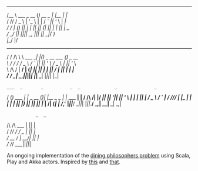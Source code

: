  _____                _         _      _                      
/__   \  ___   _ __  (_)  __ _ | |__  | |_                    
  / /\/ / _ \ | '_ \ | | / _` || '_ \ | __|                   
 / /   | (_) || | | || || (_| || | | || |_  _                 
 \/     \___/ |_| |_||_| \__, ||_| |_| \__|( )                
                         |___/             |/                 
 __    __             _  _                _                   
/ / /\ \ \  ___    __| |(_) _ __    ___  (_) _ __             
\ \/  \/ / / _ \  / _` || || '_ \  / _ \ | || '_ \            
 \  /\  / |  __/ | (_| || || | | ||  __/ | || | | |           
  \/  \/   \___|  \__,_||_||_| |_| \___| |_||_| |_|           
                                                              
    ___  _       _          _  _             _              _ 
   /   \(_) ___ | |_  _ __ (_)| |__   _   _ | |_   ___   __| |
  / /\ /| |/ __|| __|| '__|| || '_ \ | | | || __| / _ \ / _` |
 / /_// | |\__ \| |_ | |   | || |_) || |_| || |_ |  __/| (_| |
/___,'  |_||___/ \__||_|   |_||_.__/  \__,_| \__| \___| \__,_|
                                                              
               _  _                                           
  /\  /\  ___ | || |                                          
 / /_/ / / _ \| || |                                          
/ __  / |  __/| || |                                          
\/ /_/   \___||_||_|                                          

An ongoing implementation of the <a href="http://en.wikipedia.org/wiki/Dining_philosophers_problem">dining philosophers problem</a> using Scala, Play and Akka actors. Inspired by <a href="http://klangism.tumblr.com/post/968180337/dining-hakkers">this</a> and <a href="http://www.dalnefre.com/wp/2010/08/dining-philosophers-in-humus/">that</a>.